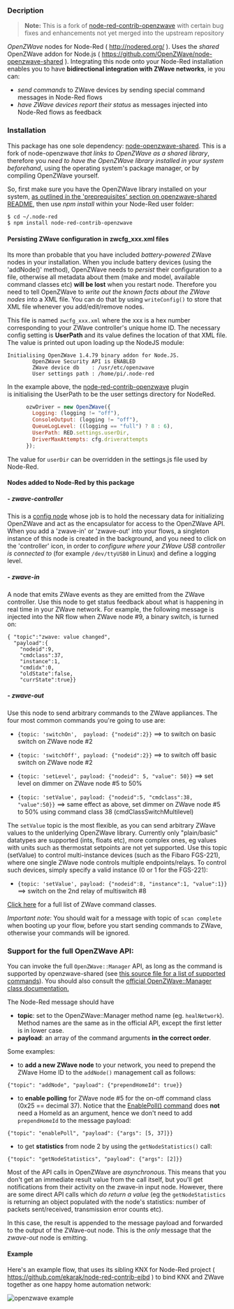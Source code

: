 ### Decription

> **Note:** This is a fork of [node-red-contrib-openzwave](https://flows.nodered.org/node/node-red-contrib-openzwave) with certain bug fixes and enhancements not yet merged into the upstream repository

*OpenZWave* nodes for Node-Red ( <http://nodered.org/> ). Uses the *shared* OpenZWave addon for Node.js ( <https://github.com/OpenZWave/node-openzwave-shared> ).
Integrating this node onto your Node-Red installation enables you to have **bidirectional integration with ZWave networks**, ie you can:
- *send commands* to ZWave devices by sending special command messages in Node-Red flows
- *have ZWave devices report their status* as messages injected into Node-Red flows as feedback

### Installation

This package has one sole dependency: [node-openzwave-shared](https://github.com/OpenZWave/node-openzwave-shared). This is a fork of node-openzwave *that links to OpenZWave as a shared library*, therefore you *need to have the OpenZWave library installed in your system beforehand*, using the operating system's package manager, or by compiling OpenZWave yourself.

So, first make sure you have the OpenZWave library installed on your system, [as outlined in the 'preprequisites' section on openzwave-shared README](https://github.com/OpenZWave/node-openzwave-shared#prerequisites), then use *npm install* within your Node-Red user folder:

```sh
$ cd ~/.node-red
$ npm install node-red-contrib-openzwave
```

#### Persisting ZWave configuration in zwcfg_xxx.xml files

Its more than probable that you have included *battery-powered* ZWave nodes in your installation.
When you include battery devices (using the 'addNode()' method), OpenZWave needs to *persist* their configuration to a file,
otherwise all metadata about them (make and model, available command classes etc) **will be lost** when you restart node.
Therefore you need to tell OpenZWave to *write out the known facts about the ZWave nodes* into a XML file. You can do that
by using `writeConfig()` to store that XML file whenever you add/edit/remove nodes.

This file is named `zwcfg_xxx.xml` where the xxx is a hex number corresponding to your ZWave controller's unique home ID.
The necessary config setting is **UserPath** and its value defines the location of that XML file. The value is printed out
upon loading up the NodeJS module:
```
Initialising OpenZWave 1.4.79 binary addon for Node.JS.
        OpenZWave Security API is ENABLED
        ZWave device db    : /usr/etc/openzwave
        User settings path : /home/pi/.node-red
```

In the example above, the [node-red-contrib-openzwave](https://github.com/OpenZWave/node-red-contrib-openzwave) plugin           
is initialising the UserPath to be the user settings directory for NodeRed.

```js
      ozwDriver = new OpenZWave({
        Logging: (logging != "off"),
        ConsoleOutput: (logging != "off"),
        QueueLogLevel: ((logging == "full") ? 8 : 6),
        UserPath: RED.settings.userDir,
        DriverMaxAttempts: cfg.driverattempts
      });
```
The value for `userDir` can be overridden in the settings.js file used by Node-Red.

#### Nodes added to Node-Red by this package


##### - **zwave-controller**

This is a [config node](http://nodered.org/docs/creating-nodes/config-nodes) whose job is to hold the necessary data for initializing OpenZWave and act as the encapsulator for access to the OpenZWave API. When you add a 'zwave-in' or 'zwave-out' into your flows, a singleton instance of this node is created in the background, and you need to click on the 'controller' icon, in order  to *configure where your ZWave USB controller is connected to* (for example `/dev/ttyUSB0` in Linux) and define a logging level.


##### - **zwave-in**

A node that emits ZWave events as they are emitted from the ZWave controller. Use this node to get status feedback about what is happening in real time in your ZWave network. For example, the following message is injected into the NR flow when ZWave node #9, a binary switch, is turned on:

```
{ "topic":"zwave: value changed",
  "payload":{
    "nodeid":9,
    "cmdclass":37,
    "instance":1,
    "cmdidx":0,
    "oldState":false,
    "currState":true}}
```


##### - **zwave-out**

Use this node to send arbitrary commands to the ZWave appliances.  The four most common commands you're going to use are:

 - `{topic: 'switchOn',  payload: {"nodeid":2}}`  ==> to switch on basic switch on ZWave node #2

 - `{topic: 'switchOff', payload: {"nodeid":2}}`  ==> to switch off basic switch on ZWave node #2

 - `{topic: 'setLevel', payload: {"nodeid": 5, "value": 50}}`  ==> set level on dimmer on ZWave node #5 to 50%

 - `{topic: 'setValue', payload: {"nodeid":5, "cmdclass":38, "value":50}}` ==> same effect as above, set dimmer on ZWave node #5 to 50% using command class 38 (cmdClassSwitchMultilevel)

  The `setValue` topic is the most flexible, as you can send arbitrary ZWave values to the unlderlying OpenZWave library. Currently only "plain/basic" datatypes are supported (ints, floats etc), more complex ones, eg values with units such as thermostat setpoints are not yet supported. Use this topic (setValue) to control multi-instance devices (such as the Fibaro FGS-221), where one single ZWave node controls multiple endpoints/relays. To control such devices, simply specify a valid instance (0 or 1 for the FGS-221):

   - `{topic: 'setValue', payload: {"nodeid":8, "instance":1, "value":1}}`   ==> switch on the 2nd relay of multiswitch #8

  [Click here](http://wiki.micasaverde.com/index.php/ZWave_Command_Classes)  for a full list of ZWave command classes.

*Important note*: You should wait for a message with topic of `scan complete` when booting up your flow, before you start sending commands to ZWave, otherwise your commands will be ignored.

### Support for the **full OpenZWave API**:

  You can invoke the full `OpenZWave::Manager` API, as long as the command is supported by openzwave-shared (see [this source file for a list of supported commands](https://github.com/OpenZWave/node-openzwave-shared/blob/master/src/openzwave.cc#L59)). You should also consult the [official OpenZWave::Manager class documentation.](http://www.openzwave.com/dev/classOpenZWave_1_1Manager.html)

  The Node-Red message should have
  - **topic**:  set to the OpenZWave::Manager method name (eg. `healNetwork`). Method names are the same as in the official API, except the first letter is in lower case.
  - **payload**: an array of the command arguments **in the correct order**.

Some examples:

  * to **add a new ZWave node** to your network, you need to prepend the ZWave Home ID to the `addNode()` management call as follows:

  `{"topic": "addNode", "payload": {"prependHomeId": true}}`

  * to **enable polling** for ZWave node #5 for the on-off command class (0x25 == decimal 37). Notice that the [EnablePoll() command](http://www.openzwave.com/dev/classOpenZWave_1_1Manager.html#a50d795cb20a0bea55ecfd4a02c9777f3) does **not** need a HomeId as an argument, hence we don't need to add `prependHomeId` to the message payload:

  `{"topic": "enablePoll", "payload": {"args": [5, 37]}}`

  * to get **statistics** from node 2 by using the `getNodeStatistics()` call:

  `{"topic": "getNodeStatistics", "payload": {"args": [2]}}`

Most of the API calls in OpenZWave are *asynchronous*. This means that you don't get an immediate result value from the call itself, but you'll get notifications from their activity on the zwave-in input node. However, there are some direct API calls which *do return a value* (eg the `getNodeStatistics` is returning an object populated with the node's statistics: number of packets sent/received, transmission error counts etc).

In this case, the result is appended to the message payload and forwarded to the output of the ZWave-out node. This is the *only* message that the _zwave-out_ node is emitting.


#### Example

Here's an example flow, that uses its sibling KNX for Node-Red project ( <https://github.com/ekarak/node-red-contrib-eibd> ) to bind KNX and ZWave together as one happy home automation network:

![openzwave example](https://lh6.googleusercontent.com/-g4i3cJ_Anp8/VCG4uThDUQI/AAAAAAAAAvw/EoOagZZ8u34/s1600/teaser.png)
